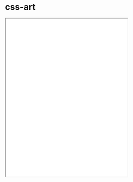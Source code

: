 # css-art

<iframe 
src="boba/matcha.html" 
width="400" height="520"
onload="this.before((this.contentDocument.body||this.contentDocument).children[0]);this.remove()">
</iframe>